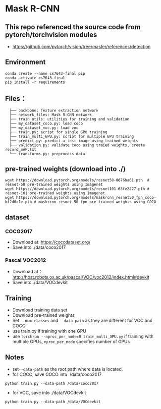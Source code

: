 # Mask R-CNN

## This repo referenced the source code from pytorch/torchvision modules
* https://github.com/pytorch/vision/tree/master/references/detection

## Environment
```
conda create --name cs7643-final pip
conda activate cs7643-final
pip install -r requirements
```

## Files：
```
  ├── backbone: feature extraction network
  ├── network_files: Mask R-CNN network
  ├── train_utils: utilities for training and validation
  ├── my_dataset_coco.py: load coco
  ├── my_dataset_voc.py: load voc
  ├── train.py: script for single GPU training
  ├── train_multi_GPU.py: script for multiple GPU training
  ├── predict.py: predict a test image using trained weights
  ├── validation.py: validate coco using traied weights, create record_mAP.txt
  └── transforms.py: preprocess data 
```

## pre-trained weights (download into ./)
```
wget https://download.pytorch.org/models/resnet50-0676ba61.pth  # resnet-50 pre-trained weights using Imagenet
wget https://download.pytorch.org/models/resnet101-63fe2227.pth # resnet-101 pre-trained weights using Imagenet
wget https://download.pytorch.org/models/maskrcnn_resnet50_fpn_coco-bf2d0c1e.pth # maskrcnn resnet-50-fpn pre-trained weights using COCO
```
 
## dataset
### COCO2017
* Download at: https://cocodataset.org/
* Save into ./data/coco2017

### Pascal VOC2012
* Download at： http://host.robots.ox.ac.uk/pascal/VOC/voc2012/index.html#devkit
* Save into ./data/VOCdevkit

## Training
* Download training data set
* Download pre-trained weights
* Set `--num-classes` and `--data-path` as they are different for VOC and COCO
* use train.py if training with one GPU
* use `torchrun --nproc_per_node=8 train_multi_GPU.py` if training with multiple GPUs, `nproc_per_node` specifies number of GPUs

## Notes
* set`--data-path` as the root path where data is located. 
* for COCO, save COCO into ./data/coco2017
```
python train.py --data-path /data/coco2017
```
* for VOC, save into ./data/VOCdevkit
```
python train.py --data-path /data/VOCdevkit
```
